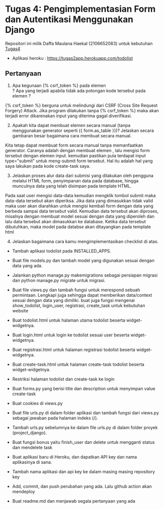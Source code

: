 # Tugas 4: Pengimplementasian Form dan Autentikasi Menggunakan Django

Repositori ini milik Daffa Maulana Haekal (2106652083) untuk kebutuhan [Tugas4](https://pbp-fasilkom-ui.github.io/ganjil-2023/assignments/tugas/tugas-3)

- Aplikasi heroku : https://tugas2app.herokuapp.com/todolist

## Pertanyaan

1.  Apa kegunaan {% csrf_token %} pada elemen <form>? Apa yang terjadi apabila tidak ada potongan kode tersebut pada elemen <form> ?
  
{% csrf_token %} berguna untuk melindungi dari CSRF (Cross Site Request Forgery) Attack. Jika program dilakukan tanpa {% csrf_token %} maka akan 
terjadi error dikarenakan input yang diterima gagal diverifikasi.
  
2.   Apakah kita dapat membuat elemen <form> secara manual (tanpa menggunakan generator seperti {{ form.as_table }})? 
     Jelaskan secara gambaran besar bagaimana cara membuat <form> secara manual.
 
Kita tetap dapat membuat form secara manual tanpa memanfaatkan generator. Caranya adalah dengan membuat elemen <form>, 
lalu mengisi form tersebut dengan elemen input. kemudian pastikan pula terdapat input type="submit" untuk meng-submit form tersebut. Hal itu adalah hal yang saya 
lakukan pada kode create-task saya.
 
3.    Jelaskan proses alur data dari submisi yang dilakukan oleh pengguna melalui HTML form, penyimpanan data pada database, 
      hingga munculnya data yang telah disimpan pada template HTML.

Pada saat user mengisi data-data kemudian mengklik tombol submit maka data-data tersebut akan diperiksa. Jika data yang dimasukkan tidak valid maka user akan diarahkan untuk mengisi kembali form dengan data yang berbeda sampai data tersebut valid.
Kemudian data tersebut akan diproses, misalnya dengan membuat model sesuai dengan data yang diperoleh dan lalu data tersebut akan dimasukkan ke database. Ketika data tersebut dibutuhkan, maka model pada databse akan ditayangkan pada template html

4.    Jelaskan bagaimana cara kamu mengimplementasikan checklist di atas.

- Tambah aplikasi todolist pada INSTALLED_APPS.

- Buat file models.py dan tambah model yang digunakan sesuai dengan data yang ada.

- Jalankan python manage.py makemigrations sebagai persiapan migrasi dan python manage.py migrate untuk migrasi.

- Buat file views.py dan tambah fungsi untuk merespond sebuah permintaan. Lengkapi juga sehingga dapat memberikan data/context sesuai dengan data yang dimiliki. 
  buat juga fungsi mengenai show_todolist, login_user, registrasi, create_task untuk kebutuhan website

- Buat todolist.html untuk halaman utama todolist beserta widget-widgetnya.

- Buat login.html untuk login ke todolist sesuai user beserta widget-widgetnya.
  
- Buat registrasi.html untuk halaman registrasi todolist beserta widget-widgetnya.
  
- Buat create-task.html untuk halaman create-task todolist beserta widget-widgetnya.

- Restriksi halaman todolist dan create-task ke login
  
- Buat forms.py yang berisi title dan description untuk menyimpan value create-task
  
- Buat cookies di views.py
  
- Buat file urls.py di dalam folder aplikasi dan tambah fungsi dari views.py sebagai jawaban pada halaman indeks (/).

- Tambah urls.py sebelumnya ke dalam file urls.py di dalam folder proyek (project_django).

- Buat fungsi bonus yaitu finish_user dan delete untuk mengganti status dan mendelete task

- Buat aplikasi baru di Heroku, dan dapatkan API key dan nama aplikasinya di sana.

- Tambah nama aplikasi dan api key ke dalam masing masing repository key

- Add, commit, dan push perubahan yang ada. Lalu github action akan mendeploy

- Buat readme.md dan menjawab segala pertanyaan yang ada
